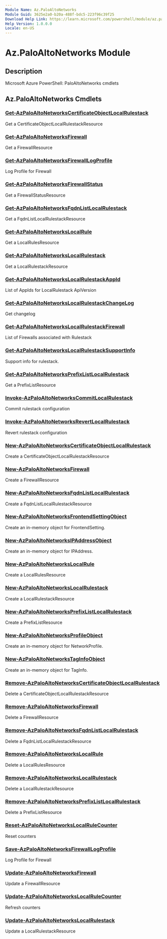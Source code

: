 ```yaml
---
Module Name: Az.PaloAltoNetworks
Module Guid: 3625e2a0-b20a-488f-bdc5-223f96c39f25
Download Help Link: https://learn.microsoft.com/powershell/module/az.paloaltonetworks
Help Version: 1.0.0.0
Locale: en-US
---
```


# Az.PaloAltoNetworks Module
## Description
Microsoft Azure PowerShell: PaloAltoNetworks cmdlets

## Az.PaloAltoNetworks Cmdlets
### [Get-AzPaloAltoNetworksCertificateObjectLocalRulestack](Get-AzPaloAltoNetworksCertificateObjectLocalRulestack.md)
Get a CertificateObjectLocalRulestackResource

### [Get-AzPaloAltoNetworksFirewall](Get-AzPaloAltoNetworksFirewall.md)
Get a FirewallResource

### [Get-AzPaloAltoNetworksFirewallLogProfile](Get-AzPaloAltoNetworksFirewallLogProfile.md)
Log Profile for Firewall

### [Get-AzPaloAltoNetworksFirewallStatus](Get-AzPaloAltoNetworksFirewallStatus.md)
Get a FirewallStatusResource

### [Get-AzPaloAltoNetworksFqdnListLocalRulestack](Get-AzPaloAltoNetworksFqdnListLocalRulestack.md)
Get a FqdnListLocalRulestackResource

### [Get-AzPaloAltoNetworksLocalRule](Get-AzPaloAltoNetworksLocalRule.md)
Get a LocalRulesResource

### [Get-AzPaloAltoNetworksLocalRulestack](Get-AzPaloAltoNetworksLocalRulestack.md)
Get a LocalRulestackResource

### [Get-AzPaloAltoNetworksLocalRulestackAppId](Get-AzPaloAltoNetworksLocalRulestackAppId.md)
List of AppIds for LocalRulestack ApiVersion

### [Get-AzPaloAltoNetworksLocalRulestackChangeLog](Get-AzPaloAltoNetworksLocalRulestackChangeLog.md)
Get changelog

### [Get-AzPaloAltoNetworksLocalRulestackFirewall](Get-AzPaloAltoNetworksLocalRulestackFirewall.md)
List of Firewalls associated with Rulestack

### [Get-AzPaloAltoNetworksLocalRulestackSupportInfo](Get-AzPaloAltoNetworksLocalRulestackSupportInfo.md)
Support info for rulestack.

### [Get-AzPaloAltoNetworksPrefixListLocalRulestack](Get-AzPaloAltoNetworksPrefixListLocalRulestack.md)
Get a PrefixListResource

### [Invoke-AzPaloAltoNetworksCommitLocalRulestack](Invoke-AzPaloAltoNetworksCommitLocalRulestack.md)
Commit rulestack configuration

### [Invoke-AzPaloAltoNetworksRevertLocalRulestack](Invoke-AzPaloAltoNetworksRevertLocalRulestack.md)
Revert rulestack configuration

### [New-AzPaloAltoNetworksCertificateObjectLocalRulestack](New-AzPaloAltoNetworksCertificateObjectLocalRulestack.md)
Create a CertificateObjectLocalRulestackResource

### [New-AzPaloAltoNetworksFirewall](New-AzPaloAltoNetworksFirewall.md)
Create a FirewallResource

### [New-AzPaloAltoNetworksFqdnListLocalRulestack](New-AzPaloAltoNetworksFqdnListLocalRulestack.md)
Create a FqdnListLocalRulestackResource

### [New-AzPaloAltoNetworksFrontendSettingObject](New-AzPaloAltoNetworksFrontendSettingObject.md)
Create an in-memory object for FrontendSetting.

### [New-AzPaloAltoNetworksIPAddressObject](New-AzPaloAltoNetworksIPAddressObject.md)
Create an in-memory object for IPAddress.

### [New-AzPaloAltoNetworksLocalRule](New-AzPaloAltoNetworksLocalRule.md)
Create a LocalRulesResource

### [New-AzPaloAltoNetworksLocalRulestack](New-AzPaloAltoNetworksLocalRulestack.md)
Create a LocalRulestackResource

### [New-AzPaloAltoNetworksPrefixListLocalRulestack](New-AzPaloAltoNetworksPrefixListLocalRulestack.md)
Create a PrefixListResource

### [New-AzPaloAltoNetworksProfileObject](New-AzPaloAltoNetworksProfileObject.md)
Create an in-memory object for NetworkProfile.

### [New-AzPaloAltoNetworksTagInfoObject](New-AzPaloAltoNetworksTagInfoObject.md)
Create an in-memory object for TagInfo.

### [Remove-AzPaloAltoNetworksCertificateObjectLocalRulestack](Remove-AzPaloAltoNetworksCertificateObjectLocalRulestack.md)
Delete a CertificateObjectLocalRulestackResource

### [Remove-AzPaloAltoNetworksFirewall](Remove-AzPaloAltoNetworksFirewall.md)
Delete a FirewallResource

### [Remove-AzPaloAltoNetworksFqdnListLocalRulestack](Remove-AzPaloAltoNetworksFqdnListLocalRulestack.md)
Delete a FqdnListLocalRulestackResource

### [Remove-AzPaloAltoNetworksLocalRule](Remove-AzPaloAltoNetworksLocalRule.md)
Delete a LocalRulesResource

### [Remove-AzPaloAltoNetworksLocalRulestack](Remove-AzPaloAltoNetworksLocalRulestack.md)
Delete a LocalRulestackResource

### [Remove-AzPaloAltoNetworksPrefixListLocalRulestack](Remove-AzPaloAltoNetworksPrefixListLocalRulestack.md)
Delete a PrefixListResource

### [Reset-AzPaloAltoNetworksLocalRuleCounter](Reset-AzPaloAltoNetworksLocalRuleCounter.md)
Reset counters

### [Save-AzPaloAltoNetworksFirewallLogProfile](Save-AzPaloAltoNetworksFirewallLogProfile.md)
Log Profile for Firewall

### [Update-AzPaloAltoNetworksFirewall](Update-AzPaloAltoNetworksFirewall.md)
Update a FirewallResource

### [Update-AzPaloAltoNetworksLocalRuleCounter](Update-AzPaloAltoNetworksLocalRuleCounter.md)
Refresh counters

### [Update-AzPaloAltoNetworksLocalRulestack](Update-AzPaloAltoNetworksLocalRulestack.md)
Update a LocalRulestackResource

